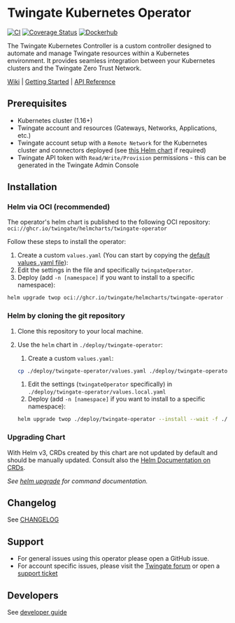 # Twingate Kubernetes Operator

[![CI](https://github.com/Twingate/kubernetes-operator/actions/workflows/ci.yaml/badge.svg?branch=main)](https://github.com/Twingate/kubernetes-operator/actions/workflows/ci.yaml)
[![Coverage Status](https://coveralls.io/repos/github/Twingate/kubernetes-operator/badge.svg?branch=main&t=7BQPrK)](https://coveralls.io/github/Twingate/kubernetes-operator?branch=main)
[![Dockerhub](https://img.shields.io/badge/dockerhub-images-info.svg?logo=Docker)](https://hub.docker.com/r/twingate/kubernetes-operator)

The Twingate Kubernetes Controller is a custom controller designed to automate
and manage Twingate resources within a Kubernetes environment. It provides
seamless integration between your Kubernetes clusters and the Twingate Zero
Trust Network.

[Wiki][1]  |  [Getting Started][2]  |  [API Reference][3]

[1]: https://github.com/Twingate/kubernetes-operator/wiki
[2]: https://github.com/Twingate/kubernetes-operator/wiki/Getting-Started
[3]: https://github.com/Twingate/kubernetes-operator/wiki/API-Reference

## Prerequisites

- Kubernetes cluster (1.16+)
- Twingate account and resources (Gateways, Networks, Applications, etc.)
- Twingate account setup with a `Remote Network` for the Kubernetes cluster and
 connectors deployed (see [this Helm chart](https://github.com/Twingate/helm-charts)
 if required)
- Twingate API token with `Read/Write/Provision` permissions - this can be generated in the Twingate Admin Console

## Installation

### Helm via OCI (recommended)

The operator's helm chart is published to the following OCI repository:
`oci://ghcr.io/twingate/helmcharts/twingate-operator`

Follow these steps to install the operator:

[default-values-yaml]: https://github.com/Twingate/kubernetes-operator/blob/main/deploy/twingate-operator/values.yaml

1. Create a custom `values.yaml` (You can start by copying the [default values .yaml file][default-values-yaml]):
1. Edit the settings in the file and specifically `twingateOperator`.
1. Deploy (add `-n [namespace]` if you want to install to a specific namespace):

```bash
helm upgrade twop oci://ghcr.io/twingate/helmcharts/twingate-operator --install --wait -f ./values.yaml
```

### Helm by cloning the git repository

1. Clone this repository to your local machine.
1. Use the `helm` chart in `./deploy/twingate-operator`:

   1. Create a custom `values.yaml`:

   ```bash
   cp ./deploy/twingate-operator/values.yaml ./deploy/twingate-operator/values.local.yaml
   ```

   1. Edit the settings (`twingateOperator` specifically) in
      `./deploy/twingate-operator/values.local.yaml`
   1. Deploy (add `-n [namespace]` if you want to install to a specific namespace):

   ```bash
   helm upgrade twop ./deploy/twingate-operator --install --wait -f ./deploy/twingate-operator/values.local.yaml
   ```

### Upgrading Chart

With Helm v3, CRDs created by this chart are not updated by default
and should be manually updated.
Consult also the [Helm Documentation on CRDs](https://helm.sh/docs/chart_best_practices/custom_resource_definitions).

_See [helm upgrade](https://helm.sh/docs/helm/helm_upgrade/) for command documentation._

## Changelog

See [CHANGELOG](./CHANGELOG.md)

## Support

- For general issues using this operator please open a GitHub issue.
- For account specific issues, please visit the [Twingate forum](https://forum.twingate.com/)
 or open a [support ticket](https://help.twingate.com/)

## Developers

See [developer guide](./DEVELOPER.md)

